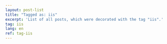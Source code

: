 ```yaml
---
layout: post-list
title: "Tagged as: iis"
excerpt: 'List of all posts, which were decorated with the tag "iis".'  
tag: iis
lang: en
ref: tag-iis
---
```

